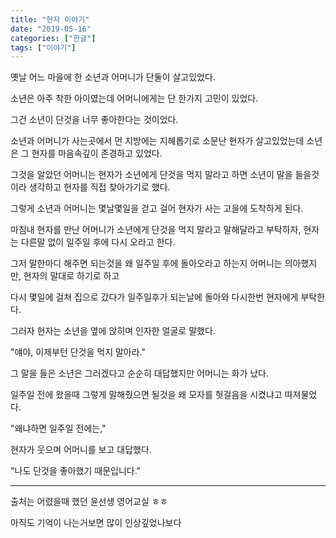 ```yaml
---
title: "현자 이야기"
date: "2019-05-16"
categories: ["한글"]
tags: ["이야기"]
---
```


옛날 어느 마을에 한 소년과 어머니가 단둘이 살고있었다.

소년은 아주 착한 아이였는데 어머니에게는 단 한가지 고민이 있었다.

그건 소년이 단것을 너무 좋아한다는 것이었다.

소년과 어머니가 사는곳에서 먼 지방에는 지혜롭기로 소문난 현자가 살고있었는데 소년은 그 현자를 마음속깊이 존경하고 있었다.

그것을 알았던 어머니는 현자가 소년에게 단것을 먹지 말라고 하면 소년이 말을 들을것이라 생각하고 현자를 직접 찾아가기로 했다.

그렇게 소년과 어머니는 몇날몇일을 걷고 걸어 현자가 사는 고을에 도착하게 된다.

마침내 현자를 만난 어머니가 소년에게 단것을 먹지 말라고 말해달라고 부탁하자, 현자는 다른말 없이 일주일 후에 다시 오라고 한다.

그저 말한마디 해주면 되는것을 왜 일주일 후에 돌아오라고 하는지 어머니는 의아했지만, 현자의 말대로 하기로 하고

다시 몇일에 걸쳐 집으로 갔다가 일주일후가 되는날에 돌아와 다시한번 현자에게 부탁한다.

그러자 현자는 소년을 옆에 앉히며 인자한 얼굴로 말했다.

"얘야, 이제부턴 단것을 먹지 말아라."

그 말을 들은 소년은 그러겠다고 순순히 대답했지만 어머니는 화가 났다.

일주일 전에 왔을때 그렇게 말해줬으면 될것을 왜 모자를 헛걸음을 시켰냐고 따져물었다.

"왜냐하면 일주일 전에는,"

현자가 웃으며 어머니를 보고 대답했다.

"나도 단것을 좋아했기 때문입니다."

---

출처는 어렸을때 했던 윤선생 영어교실 ㅎㅎ

아직도 기억이 나는거보면 많이 인상깊었나보다

